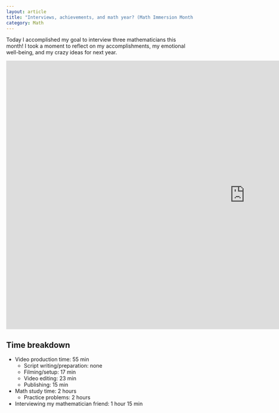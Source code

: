 ```yaml
---
layout: article
title: "Interviews, achievements, and math year? (Math Immersion Month Day 22)"
category: Math
---
```


Today I accomplished my goal to interview three mathematicians this month! I took a moment to reflect on my accomplishments, my emotional well-being, and my crazy ideas for next year.

<iframe width="1280" height="720" src="https://www.youtube.com/embed/10mL_ic3TQg" frameborder="0" allowfullscreen></iframe>

## Time breakdown
- Video production time: 55 min
  - Script writing/preparation: none
  - Filming/setup: 17 min
  - Video editing: 23 min
  - Publishing: 15 min
- Math study time: 2 hours
  - Practice problems: 2 hours 
- Interviewing my mathematician friend: 1 hour 15 min
